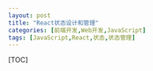 ```yaml
---
layout: post
title: "React状态设计和管理"
categories: [前端开发,Web开发,JavaScript]
tags: [JavaScript,React,状态,状态管理]
---
```


[TOC]

